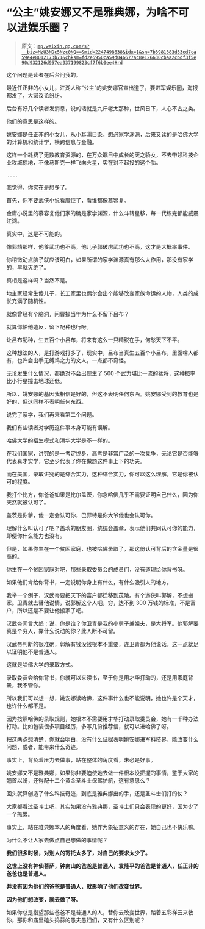 # “公主”姚安娜又不是雅典娜，为啥不可以进娱乐圈？

> 原文：[`mp.weixin.qq.com/s?__biz=MzU3NDc5Nzc0NQ==&mid=2247498638&idx=1&sn=7b3981383d53ed7ca59e4e8012173b71&chksm=fd2e5950ca59d046677ac8e126630cbaa2cbdf3f5e90d932126d957ea937199823cf7f6b0ee4#rd`](http://mp.weixin.qq.com/s?__biz=MzU3NDc5Nzc0NQ==&mid=2247498638&idx=1&sn=7b3981383d53ed7ca59e4e8012173b71&chksm=fd2e5950ca59d046677ac8e126630cbaa2cbdf3f5e90d932126d957ea937199823cf7f6b0ee4#rd)

这个问题是读者在后台问我的。 

最近任正非的小女儿，江湖人称“公主”的姚安娜官宣出道了，要进军娱乐圈，海报都发了，大家议论纷纷。

后台有好几个读者发消息，说的话就是九斤老太那种，世风日下，人心不古之类。

他们的意思是这样的。 

姚安娜是任正非的小女儿，从小耳濡目染，想必家学渊源，后来又读的是哈佛大学的计算机和统计学，横跨信息与金融。

这样一个耗费了无数教育资源的，在万众瞩目中成长的天之骄女，不去带领科技企业攻城掠地，不像马斯克一样飞向火星，实在对不起投的这个胎。

 ......

我觉得，你实在是想多了。 

首先，你不要武侠小说看魔怔了，看谁都像慕容复。

金庸小说里的慕容复他们家的确是家学渊源，什么斗转星移，每一代练完都能威震江湖。

真实中，这是不可能的。

像郭靖那样，他爹武功也不高，他儿子郭破虏武功也不高，这才是大概率事件。

你稍微动点脑子就应该明白，如果所谓的家学渊源真有那么大作用，那没有家学的，早就灭绝了。 

真相是这样吗？当然不是。

地主家经常生傻儿子，长工家里也偶尔会出个能够改变家族命运的人物，人类的成长充满了随机性。

就像曾经有个脑洞，问曹操当年为什么不留下吕布？

就算你怕他造反，留下配种也行呀。

让吕布配种，生五百个小吕布，将来有这么一只精锐在手，何愁天下不平。

这种想法的人，是打游戏打多了，现实中，吕布当真生五百个小吕布，里面啥人都有，也许会出手无缚鸡之力的文人，一点都不奇怪。

无论发生什么情况，都绝对不会出现生了 500 个武力堪比一流的猛将，这种概率比小行星撞击地球还低。

所以，姚安娜的基因我相信是好的，但这不表明任何东西。姚安娜受到的教育也是好的，但这同样不表明任何东西。

说完了家学，我们再来看第二个问题。

我们有些读者对学历这件事本身可能有误解。

哈佛大学的招生模式和清华大学是不一样的。 

在我们国家，讲究的是一考定终身，高考是非常广泛的一次竞争，无论它是否能够代表真才实学，它至少代表了你在做题这件事上下的功夫。

而在美国，录取讲究的是综合实力，这种综合实力，你可以这么理解，它是你被认可的程度。

我打个比方，你爸爸如果是比尔盖茨，你念哈佛几乎不需要证明自己什么，因为你天然就被认可了。

盖茨是你爹，他一定会认可你，巴菲特是你大爷他也会认可你。

理解什么叫认可了吧？盖茨的朋友圈，统统会盖章，表示他们共同认可你的能力，即便你什么能力也没有。

但是，如果你生在一个贫困家庭，也被哈佛录取了，那这份认可背后的含金量是很高的。

你生在一个贫困家庭对吧，那些录取委员会的成员们，没有道理给你背书呀。

如果他们肯给你背书，一定说明你身上有什么，有什么吸引人的地方。

我举一个例子，汉武帝要把天下的富户都迁移到茂陵。有个游侠叫郭解，不想搬家。卫青就去替他说情，说郭解这个人吧，穷，达不到 300 万钱的标准，不是富户，所以还是不要让他搬家了吧。

汉武帝闻言大怒：说，你是谁？你卫青是我的小舅子兼姐夫，是大将军。他郭解要真是个穷人，靠什么说动的你？此人断不可留。

汉武帝判断的很准确，郭解有钱没钱根本不重要，连卫青都为他说话，这一点就足以证明他不是普通人。

这就是哈佛大学的录取方式。 

录取委员会给你背书，你就可以来读书，至于你是用才华打动的，还是用家庭背景，我不管你。

所以我们可以想一想，姚安娜读哈佛，这件事什么也不能说明，她也许是个天才，也许什么都不是。 

因为按照哈佛的录取规则，她根本不需要用才华打动录取委员会，她有一千种办法打动。比如包装很多项目经历，多写几份推荐信，就可以进哈佛了呀。

把这两点想清楚，你就会明白，没有什么证据表明姚安娜进军科技界，能改变什么问题，或者，能带来什么奇迹。 

事实上，背负着压力去做事，站在整体的角度看，未必是好事。

姚安娜又不是雅典娜，如果你非要迫使她去做一件根本没把握的事情，鉴于大家的翘首以盼，还得配十二个黄金圣斗士保驾护航，这有意思么？

回头就算创造了什么科技奇迹，到底是雅典娜出的手，还是圣斗士们打的仗？

大家都看过圣斗士吧，其实如果没有雅典娜，圣斗士们只会表现的更好，因为少了一个拖累。

事实上，站在雅典娜本人的角度看，她作为象征意义的存在，她自己也不快乐嘛。

为什么不让人家去做点自己想做的事情呢？

**我们很多时候，对别人的寄托太多了，对自己的要求太少了。** 

**这世上没有神仙菩萨，钟南山的爸爸是普通人，袁隆平的爸爸是普通人，任正非的爸爸也是普通人。**

**并没有因为他们的爸爸是普通人，就影响了他们改变世界。** 

**因为他们想改变，就去做了呀。** 

如果你总是指望那些爸爸不是普通人的人，替你去改变世界，踏着五彩祥云来救你，那你和庙里磕头捣蒜的愚夫愚妇们，又有什么区别呢？